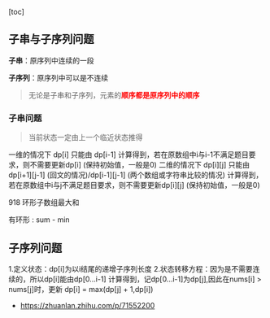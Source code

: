 [toc]



## 子串与子序列问题

**子串**：原序列中连续的一段

**子序列**：原序列中可以是不连续

> 无论是子串和子序列，元素的<font color='red'>**顺序都是原序列中的顺序**</font>



### 子串问题

> 当前状态一定由上一个临近状态推得

一维的情况下 dp[i] 只能由 dp[i-1] 计算得到，若在原数组中i与i-1不满足题目要求，则不需要更新dp[i] (保持初始值，一般是0)
二维的情况下 dp[i][j] 只能由 dp[i+1][j-1] (回文的情况)/dp[i-1][j-1] (两个数组或字符串比较的情况) 计算得到，若在原数组中i与j不满足题目要求，则不需要更新dp[i][j] (保持初始值，一般是0)



918 环形子数组最大和

有环形 : sum - min





## 子序列问题

1.定义状态：dp[i]为以i结尾的递增子序列长度
2.状态转移方程：因为是不需要连续的，所以dp[i]能由dp[0...i-1] 计算得到，记dp[0...i-1]为dp[j],因此在nums[i] > nums[j]时，更新 dp[i] = max(dp[j] + 1,dp[i])





- https://zhuanlan.zhihu.com/p/71552200
